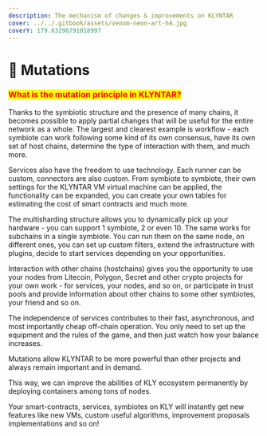 ```yaml
---
description: The mechanism of changes & improvements on KLYNTAR
cover: ../../.gitbook/assets/venom-neon-art-h4.jpg
coverY: 179.63298791018997
---
```


# 🧬 Mutations

### <mark style="color:red;">What is the mutation principle in KLYNTAR?</mark>

Thanks to the symbiotic structure and the presence of many chains, it becomes possible to apply partial changes that will be useful for the entire network as a whole. The largest and clearest example is workflow - each symbiote can work following some kind of its own consensus, have its own set of host chains, determine the type of interaction with them, and much more.

Services also have the freedom to use technology. Each runner can be custom, connectors are also custom. From symbiote to symbiote, their own settings for the KLYNTAR VM virtual machine can be applied, the functionality can be expanded, you can create your own tables for estimating the cost of smart contracts and much more.

The multisharding structure allows you to dynamically pick up your hardware - you can support 1 symbiote, 2 or even 10. The same works for subchains in a single symbiote. You can run them on the same node, on different ones, you can set up custom filters, extend the infrastructure with plugins, decide to start services depending on your opportunities.

Interaction with other chains (hostchains) gives you the opportunity to use your nodes from Litecoin, Polygon, Secret and other crypto projects for your own work - for services, your nodes, and so on, or participate in trust pools and provide information about other chains to some other symbiotes, your friend and so on.

The independence of services contributes to their fast, asynchronous, and most importantly cheap off-chain operation. You only need to set up the equipment and the rules of the game, and then just watch how your balance increases.

Mutations allow KLYNTAR to be more powerful than other projects and always remain important and in demand.

This way, we can improve the abilities of KLY ecosystem permanently by deploying containers among tons of nodes.

Your smart-contracts, services, symbiotes on KLY will instantly get new features like new VMs, custom useful algorithms, improvement proposals implementations and so on!

